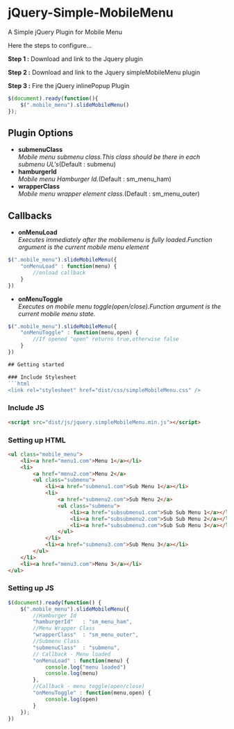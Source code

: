 # jQuery-Simple-MobileMenu

A Simple jQuery Plugin for Mobile Menu

Here the steps to configure...

**Step 1 :** Download and link to the Jquery plugin

**Step 2 :** Download and link to the Jquery simpleMobileMenu plugin

**Step 3 :** Fire the jQuery inlinePopup Plugin 
```js
$(document).ready(function(){
	$(".mobile_menu").slideMobileMenu()
});
```

## Plugin Options

*  **submenuClass**<br/>
_Mobile menu submenu class.This class should be there in each submenu UL's_(Default : submenu)
*  **hamburgerId**<br/>
_Mobile menu Hamburger Id._(Default : sm_menu_ham)
*  **wrapperClass**<br/>
_Mobile menu wrapper element class._(Default : sm_menu_outer)

## Callbacks

*  **onMenuLoad**<br/>
_Executes immediately after the mobilemenu is fully loaded.Function argument is the current mobile menu element_
```js
$(".mobile_menu").slideMobileMenu({
	"onMenuLoad" : function(menu) { 
		//onload callback
	}
})
```
*  **onMenuToggle**<br/>
_Executes on mobile menu toggle(open/close).Function argument is the current mobile menu state._
```js
$(".mobile_menu").slideMobileMenu({
	"onMenuToggle" : function(menu,open) { 
		//If opened "open" returns true,otherwise false
	}
})

## Getting started

### Include Stylesheet
```html
<link rel="stylesheet" href="dist/css/simpleMobileMenu.css" />
```

### Include JS
```html
<script src="dist/js/jquery.simpleMobileMenu.min.js"></script>
```

### Setting up HTML
```html
<ul class="mobile_menu">
	<li><a href="menu1.com">Menu 1</a></li>
	<li>
		<a href="menu2.com">Menu 2</a>
		<ul class="submenu">
			<li><a href="submenu1.com">Sub Menu 1</a></li>
			<li>
				<a href="submenu2.com">Sub Menu 2</a>
				<ul class="submenu">
					<li><a href="subsubmenu1.com">Sub Sub Menu 1</a></li>
					<li><a href="subsubmenu2.com">Sub Sub Menu 2</a></li>
					<li><a href="subsubmenu3.com">Sub Sub Menu 3</a></li>
				</ul>
			</li>
			<li><a href="submenu3.com">Sub Menu 3</a></li>
		</ul>
	</li>
	<li><a href="menu3.com">Menu 3</a></li>
</ul>
```

### Setting up JS
```js
$(document).ready(function() {
	$(".mobile_menu").slideMobileMenu({
		//Hamburger Id
		"hamburgerId" 	: "sm_menu_ham", 
		//Menu Wrapper Class
		"wrapperClass"	: "sm_menu_outer", 
		//Submenu Class
		"submenuClass"  : "submenu",
		// Callback - Menu loaded 
		"onMenuLoad" : function(menu) {
			console.log("menu loaded")
			console.log(menu)
		},
		//Callback - menu toggle(open/close)
		"onMenuToggle" : function(menu,open) {
			console.log(open)
		}
	});
})
```